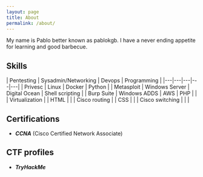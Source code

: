 ```yaml
---
layout: page
title: About
permalink: /about/
---
```


My name is Pablo better known as pablokgb. I have a never ending appetite for learning and good barbecue.

<div class="divider"></div>

## Skills

| Pentesting | Sysadmin/Networking |     Devops    |   Programming   |
|---|---|---|---|---|
| Privesc    | Linux          | Docker        | Python          |
| Metasploit | Windows Server | Digital Ocean | Shell scripting |
| Burp Suite | Windows ADDS   | AWS           | PHP             |
|            | Virtualization |               | HTML            |
|            | Cisco routing  |               | CSS             |
|            | Cisco switching |               |                 | 

<div class="divider"></div>

## Certifications

* ***CCNA*** (Cisco Certified Network Associate)

<div class="divider"></div>

## CTF profiles

* ***TryHackMe*** 

<script src="https://tryhackme.com/badge/649705"></script>



